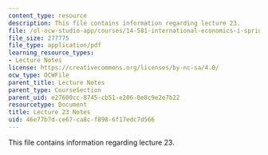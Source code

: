 ```yaml
---
content_type: resource
description: This file contains information regarding lecture 23.
file: /ol-ocw-studio-app/courses/14-581-international-economics-i-spring-2013/46e77b7dce67ca8cf8986f17edc7d566_MIT14_581S13_classnotes23.pdf
file_size: 277775
file_type: application/pdf
learning_resource_types:
- Lecture Notes
license: https://creativecommons.org/licenses/by-nc-sa/4.0/
ocw_type: OCWFile
parent_title: Lecture Notes
parent_type: CourseSection
parent_uid: e27600cc-8745-cb51-e206-0e8c9e2e7b22
resourcetype: Document
title: Lecture 23 Notes
uid: 46e77b7d-ce67-ca8c-f898-6f17edc7d566
---
```

This file contains information regarding lecture 23.